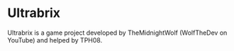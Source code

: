 # Ultrabrix

Ultrabrix is a game project developed by TheMidnightWolf (WolfTheDev on YouTube) and helped by TPH08.
